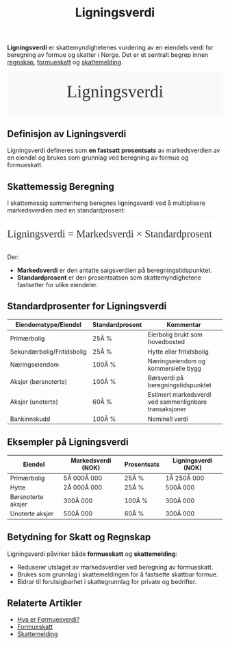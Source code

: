 ﻿---
title: "Ligningsverdi"
seoTitle: "Ligningsverdi"
meta_description: '**Ligningsverdi** er skattemyndighetenes vurdering av en eiendels verdi for beregning av formue og skatter i Norge. Det er et sentralt begrep innen [regnskap](/...'
slug: ligningsverdi
type: blog
layout: pages/single
---

**Ligningsverdi** er skattemyndighetenes vurdering av en eiendels verdi for beregning av formue og skatter i Norge. Det er et sentralt begrep innen [regnskap](/blogs/regnskap/hva-er-regnskap "Hva er Regnskap? En komplett guide"), [formueskatt](/blogs/regnskap/hva-er-formueskatt "Formueskatt - Komplett Guide til Beregning, Satser og Regelverk i Norge") og [skattemelding](/blogs/regnskap/skattemelding "Hva er Skattemelding? Guide til Innsending av Skattemelding i Norge").

![Illustrasjon som viser begrepet ligningsverdi](ligningsverdi-image.svg)

## Definisjon av Ligningsverdi

Ligningsverdi defineres som **en fastsatt prosentsats** av markedsverdien av en eiendel og brukes som grunnlag ved beregning av formue og formueskatt.

## Skattemessig Beregning

I skattemessig sammenheng beregnes ligningsverdi ved å multiplisere markedsverdien med en standardprosent:

![Formel for beregning av ligningsverdi](ligningsverdi-beregningsformel.svg)

Der:
* **Markedsverdi** er den antatte salgsverdien på beregningstidspunktet.
* **Standardprosent** er den prosentsatsen som skattemyndighetene fastsetter for ulike eiendeler.

## Standardprosenter for Ligningsverdi

| **Eiendomstype/Eiendel**   | **Standardprosent** | **Kommentar**                            |
|----------------------------|---------------------|------------------------------------------|
| Primærbolig                | 25Â %                | Eierbolig brukt som hovedbosted         |
| Sekundærbolig/Fritidsbolig | 25Â %                | Hytte eller fritidsbolig                 |
| Næringseiendom             | 100Â %               | Næringseiendom og kommersielle bygg      |
| Aksjer (børsnoterte)       | 100Â %               | Børsverdi på beregningstidspunktet       |
| Aksjer (unoterte)          | 60Â %                | Estimert markedsverdi ved sammenlignbare transaksjoner |
| Bankinnskudd               | 100Â %               | Nominell verdi                            |

## Eksempler på Ligningsverdi

| **Eiendel**        | **Markedsverdi (NOK)** | **Prosentsats** | **Ligningsverdi (NOK)** |
|--------------------|------------------------|-----------------|-------------------------|
| Primærbolig        | 5Â 000Â 000              | 25Â %            | 1Â 250Â 000               |
| Hytte              | 2Â 000Â 000              | 25Â %            | 500Â 000                 |
| Børsnoterte aksjer | 300Â 000                | 100Â %           | 300Â 000                 |
| Unoterte aksjer    | 500Â 000                | 60Â %            | 300Â 000                 |

## Betydning for Skatt og Regnskap

Ligningsverdi påvirker både **formueskatt** og **skattemelding**:

* Reduserer utslaget av markedsverdier ved beregning av formueskatt.
* Brukes som grunnlag i skattemeldingen for å fastsette skattbar formue.
* Bidrar til forutsigbarhet i skattegrunnlag for private og bedrifter.

## Relaterte Artikler

* [Hva er Formuesverdi?](/blogs/regnskap/hva-er-formuesverdi "Hva er Formuesverdi? Definisjon, Beregningsmetoder og Eksempler")
* [Formueskatt](/blogs/regnskap/hva-er-formueskatt "Formueskatt - Komplett Guide til Beregning, Satser og Regelverk i Norge")
* [Skattemelding](/blogs/regnskap/skattemelding "Hva er Skattemelding? Guide til Innsending av Skattemelding i Norge")











